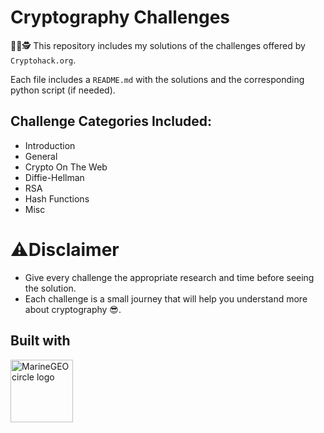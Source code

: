 # Cryptography Challenges
⛓️‍💥🕵️ This repository includes my solutions of the challenges offered by `Cryptohack.org`.

Each file includes a `README.md` with the solutions and the corresponding python script (if needed).

## Challenge Categories Included:
* Introduction
* General
* Crypto On The Web
* Diffie-Hellman
* RSA
* Hash Functions
* Misc

# ⚠️Disclaimer
* Give every challenge the appropriate research and time before seeing the solution.
* Each challenge is a small journey that will help you understand more about cryptography 😎.

## Built with
<img src="https://upload.wikimedia.org/wikipedia/commons/thumb/c/c3/Python-logo-notext.svg/110px-Python-logo-notext.svg.png" alt="MarineGEO circle logo" style="height: 100px; width:100px;"/>
